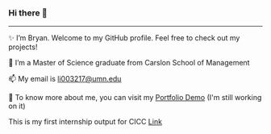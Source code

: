 ### Hi there 👋

---

✨ I’m Bryan. Welcome to my GitHub profile. Feel free to check out my projects!

🔭 I’m a Master of Science graduate from Carslon School of Management

📫 My email is li003217@umn.edu

🚀 To know more about me, you can visit my [Portfolio Demo](https://sitongruc.github.io/) (I'm still working on it)

This is my first internship output for CICC [Link](https://github.com/SITONGRUC/cicc_work)


